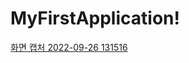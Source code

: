 # MyFirstApplication!
[화면 캡처 2022-09-26 131516](https://user-images.githubusercontent.com/29370771/192192632-9f5984b3-af8b-40f0-b0aa-9bc178885d27.png)
